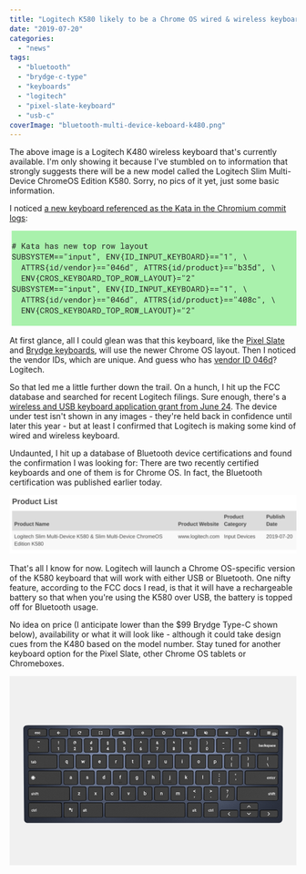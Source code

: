 ```yaml
---
title: "Logitech K580 likely to be a Chrome OS wired & wireless keyboard"
date: "2019-07-20"
categories: 
  - "news"
tags: 
  - "bluetooth"
  - "brydge-c-type"
  - "keyboards"
  - "logitech"
  - "pixel-slate-keyboard"
  - "usb-c"
coverImage: "bluetooth-multi-device-keboard-k480.png"
---
```


The above image is a Logitech K480 wireless keyboard that's currently available. I'm only showing it because I've stumbled on to information that strongly suggests there will be a new model called the Logitech Slim Multi-Device ChromeOS Edition K580. Sorry, no pics of it yet, just some basic information.

I noticed [a new keyboard referenced as the Kata in the Chromium commit logs](https://chromium-review.googlesource.com/c/chromiumos/overlays/chromiumos-overlay/+/1711157):

![](images/Screenshot-2019-07-20-at-1.15.10-PM.png)

At first glance, all I could glean was that this keyboard, like the [Pixel Slate](https://www.aboutchromebooks.com/reviews/google-pixel-slate-review/) and [Brydge keyboards](https://www.aboutchromebooks.com/news/brydge-c-type-usb-c-bluetooth-keyboard-chromebook-chrome-os-chromebox-tablet-order-price-availability/), will use the newer Chrome OS layout. Then I noticed the vendor IDs, which are unique. And guess who has [vendor ID 046d](https://devicehunt.com/view/type/usb/vendor/046D)? Logitech.

So that led me a little further down the trail. On a hunch, I hit up the FCC database and searched for recent Logitech filings. Sure enough, there's a [wireless and USB keyboard application grant from June 24](https://apps.fcc.gov/oetcf/eas/reports/ViewExhibitReport.cfm?mode=Exhibits&RequestTimeout=500&calledFromFrame=N&application_id=xG%2B4DmFxF0xlJYIc87XEoQ%3D%3D&fcc_id=JNZYR0073). The device under test isn't shown in any images - they're held back in confidence until later this year - but at least I confirmed that Logitech is making some kind of wired and wireless keyboard.

Undaunted, I hit up a database of Bluetooth device certifications and found the confirmation I was looking for: There are two recently certified keyboards and one of them is for Chrome OS. In fact, the Bluetooth certification was published earlier today.

![](images/Screenshot-2019-07-20-at-1.20.24-PM-1024x208.png)

That's all I know for now. Logitech will launch a Chrome OS-specific version of the K580 keyboard that will work with either USB or Bluetooth. One nifty feature, according to the FCC docs I read, is that it will have a rechargeable battery so that when you're using the K580 over USB, the battery is topped off for Bluetooth usage.

No idea on price (I anticipate lower than the $99 Brydge Type-C shown below), availability or what it will look like - although it could take design cues from the K480 based on the model number. Stay tuned for another keyboard option for the Pixel Slate, other Chrome OS tablets or Chromeboxes.

![](images/Brydge-C-Type-wireless-Chrome-OS-1-e1557677223840.png)
